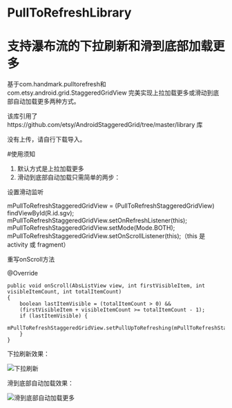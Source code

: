 # PullToRefreshLibrary
支持瀑布流的下拉刷新和滑到底部加载更多
=
基于com.handmark.pulltorefresh和com.etsy.android.grid.StaggeredGridView 完美实现上拉加载更多或滑动到底部自动加载更多两种方式。

该库引用了https://github.com/etsy/AndroidStaggeredGrid/tree/master/library 库

没有上传，请自行下载导入。

#使用须知
1. 默认方式是上拉加载更多
2. 滑动到底部自动加载只需简单的两步：

设置滑动监听

mPullToRefreshStaggeredGridView = (PullToRefreshStaggeredGridView) findViewById(R.id.sgv);
mPullToRefreshStaggeredGridView.setOnRefreshListener(this);
mPullToRefreshStaggeredGridView.setMode(Mode.BOTH);
mPullToRefreshStaggeredGridView.setOnScrollListener(this);（this 是activity 或 fragment）

重写onScroll方法

 @Override
 
    public void onScroll(AbsListView view, int firstVisibleItem, int visibleItemCount, int totalItemCount) 
    {
        boolean lastItemVisible = (totalItemCount > 0) && 
        (firstVisibleItem + visibleItemCount >= totalItemCount - 1);
        if (lastItemVisible) {
            mPullToRefreshStaggeredGridView.setPullUpToRefreshing(mPullToRefreshStaggeredGridView);
        }
    }

下拉刷新效果：

![下拉刷新](http://g.recordit.co/QEM5g5fezd.gif)

滑到底部自动加载效果：

![滑到底部自动加载更多](http://g.recordit.co/SWZGTCPiEP.gif)
